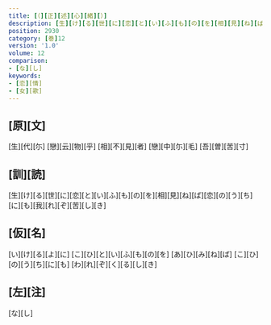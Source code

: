 ```yaml
---
title: [（][正][述][心][緒][）]
description: [生][け][る][世][に][恋][と][い][ふ][も][の][を][相][見][ね][ば][恋][の][う][ち][に][も][我][れ][ぞ][苦][し][き]
position: 2930
category: [巻]12
version: '1.0'
volume: 12
comparison:
- [な][し]
keywords:
- [恋][情]
- [女][歌]
---
```


## [原][文]

[生][代][尓] [戀][云][物][乎] [相][不][見][者] [戀][中][尓][毛] [吾][曽][苦][寸]

## [訓][読]

[生][け][る][世][に][恋][と][い][ふ][も][の][を][相][見][ね][ば][恋][の][う][ち][に][も][我][れ][ぞ][苦][し][き]

## [仮][名]

[い][け][る][よ][に] [こ][ひ][と][い][ふ][も][の][を] [あ][ひ][み][ね][ば] [こ][ひ][の][う][ち][に][も] [わ][れ][ぞ][く][る][し][き]

## [左][注]

[な][し]
